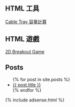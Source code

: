 ## HTML 工具

[Cable Tray 容量計算](https://e87042170.github.io/CableTrayCalculator/) 

## HTML 遊戲

[2D Breakout Game](https://e87042170.github.io/2DBreakoutGame/) 

## Posts

<ul>
  {% for post in site.posts %}
    <li>
      <a href="{{ post.url }}">{{ post.title }}</a>
    </li>
  {% endfor %}
</ul>

{% include adsense.html %}
